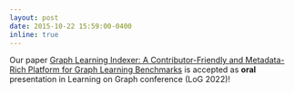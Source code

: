 ```yaml
---
layout: post
date: 2015-10-22 15:59:00-0400
inline: true
---
```


Our paper [Graph Learning Indexer: A Contributor-Friendly and Metadata-Rich Platform for Graph Learning Benchmarks](https://arxiv.org/abs/2212.04537) is accepted as **oral** presentation in Learning on Graph conference (LoG 2022)!
